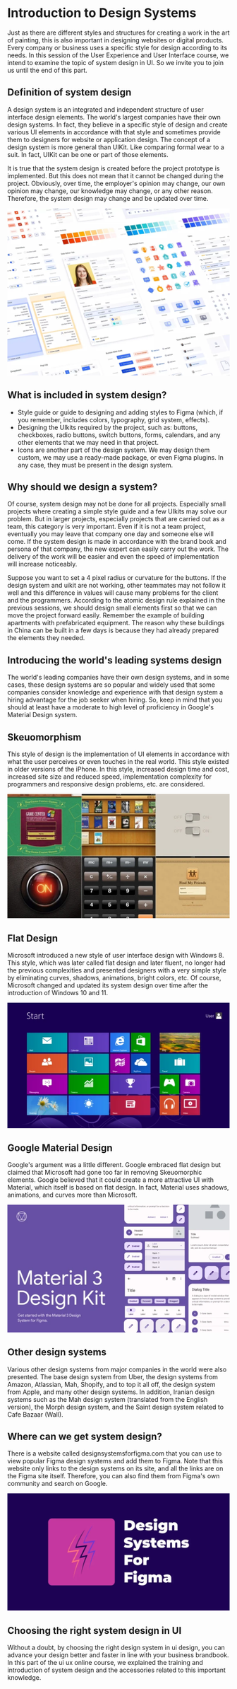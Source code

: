 # Introduction to Design Systems

Just as there are different styles and structures for creating a work in the art of painting, this is also important in designing websites or digital products. Every company or business uses a specific style for design according to its needs. In this session of the User Experience and User Interface course, we intend to examine the topic of system design in UI. So we invite you to join us until the end of this part.

## Definition of system design

A design system is an integrated and independent structure of user interface design elements. The world's largest companies have their own design systems. In fact, they believe in a specific style of design and create various UI elements in accordance with that style and sometimes provide them to designers for website or application design. The concept of a design system is more general than UIKit. Like comparing formal wear to a suit. In fact, UIKit can be one or part of those elements.

It is true that the system design is created before the project prototype is implemented. But this does not mean that it cannot be changed during the project. Obviously, over time, the employer's opinion may change, our own opinion may change, our knowledge may change, or any other reason. Therefore, the system design may change and be updated over time.

![Using system design in UI](design-system-sample-1024x768.webp)

## What is included in system design?

- Style guide or guide to designing and adding styles to Figma (which, if you remember, includes colors, typography, grid system, effects).
- Designing the UIkits required by the project, such as: buttons, checkboxes, radio buttons, switch buttons, forms, calendars, and any other elements that we may need in that project.
- Icons are another part of the design system. We may design them custom, we may use a ready-made package, or even Figma plugins. In any case, they must be present in the design system.

## Why should we design a system?

Of course, system design may not be done for all projects. Especially small projects where creating a simple style guide and a few UIkits may solve our problem. But in larger projects, especially projects that are carried out as a team, this category is very important. Even if it is not a team project, eventually you may leave that company one day and someone else will come. If the system design is made in accordance with the brand book and persona of that company, the new expert can easily carry out the work. The delivery of the work will be easier and even the speed of implementation will increase noticeably.

Suppose you want to set a 4 pixel radius or curvature for the buttons. If the design system and uikit are not working, other teammates may not follow it well and this difference in values ​​will cause many problems for the client and the programmers. According to the atomic design rule explained in the previous sessions, we should design small elements first so that we can move the project forward easily. Remember the example of building apartments with prefabricated equipment. The reason why these buildings in China can be built in a few days is because they had already prepared the elements they needed.

## Introducing the world's leading systems design

The world's leading companies have their own design systems, and in some cases, these design systems are so popular and widely used that some companies consider knowledge and experience with that design system a hiring advantage for the job seeker when hiring. So, keep in mind that you should at least have a moderate to high level of proficiency in Google's Material Design system.

## Skeuomorphism

This style of design is the implementation of UI elements in accordance with what the user perceives or even touches in the real world. This style existed in older versions of the iPhone. In this style, increased design time and cost, increased site size and reduced speed, implementation complexity for programmers and responsive design problems, etc. are considered.

![Skeuomorphism style in system design](skeuomorphism.webp)

## Flat Design

Microsoft introduced a new style of user interface design with Windows 8. This style, which was later called flat design and later fluent, no longer had the previous complexities and presented designers with a very simple style by eliminating curves, shadows, animations, bright colors, etc.
Of course, Microsoft changed and updated its system design over time after the introduction of Windows 10 and 11.

![Flat design in system design](fluent.webp)

## Google Material Design

Google's argument was a little different. Google embraced flat design but claimed that Microsoft had gone too far in removing Skeuomorphic elements.
Google believed that it could create a more attractive UI with Material, which itself is based on flat design. In fact, Material uses shadows, animations, and curves more than Microsoft.

![Google's Material Design system](material.webp)

## Other design systems

Various other design systems from major companies in the world were also presented. The base design system from Uber, the design systems from Amazon, Atlassian, Mah, Shopify, and to top it all off, the design system from Apple, and many other design systems. In addition, Iranian design systems such as the Mah design system (translated from the English version), the Morph design system, and the Saint design system related to Cafe Bazaar (Wall).

## Where can we get system design?

There is a website called designsystemsforfigma.com that you can use to view popular Figma design systems and add them to Figma. Note that this website only links to the design systems on its site, and all the links are on the Figma site itself. Therefore, you can also find them from Figma's own community and search on Google.

![Get various system designs from designsystemsforfigma.com](designsystemsforfigma-1024x538.webp)

## Choosing the right system design in UI

Without a doubt, by choosing the right design system in ui design, you can advance your design better and faster in line with your business brandbook. In this part of the ui ux online course, we explained the training and introduction of system design and the accessories related to this important knowledge.
